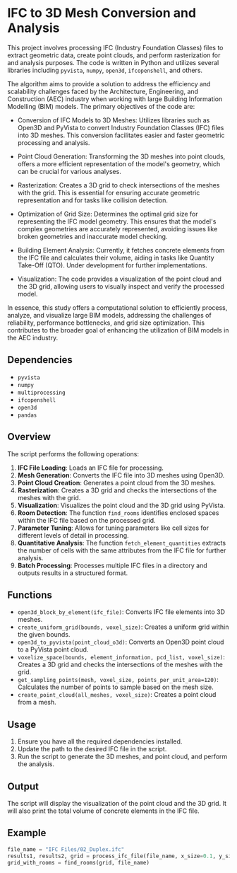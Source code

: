 # IFC to 3D Mesh Conversion and Analysis

This project involves processing IFC (Industry Foundation Classes) files to extract geometric data, create point clouds, and perform rasterization for  and analysis purposes. The code is written in Python and utilizes several libraries including `pyvista`, `numpy`, `open3d`, `ifcopenshell`, and others.

The algorithm aims to provide a solution to address the efficiency and scalability challenges faced by the Architecture, Engineering, and Construction (AEC) industry when working with large Building Information Modelling (BIM) models. The primary objectives of the code are:

- Conversion of IFC Models to 3D Meshes: Utilizes libraries such as Open3D and PyVista to convert Industry Foundation Classes (IFC) files into 3D meshes. This conversion facilitates easier and faster geometric processing and analysis.

- Point Cloud Generation: Transforming the 3D meshes into point clouds, offers a more efficient representation of the model's geometry, which can be crucial for various analyses.

- Rasterization: Creates a 3D grid to check intersections of the meshes with the grid. This is essential for ensuring accurate geometric representation and for tasks like collision detection.

- Optimization of Grid Size: Determines the optimal grid size for representing the IFC model geometry. This ensures that the model's complex geometries are accurately represented, avoiding issues like broken geometries and inaccurate model checking.

- Building Element Analysis: Currently, it fetches concrete elements from the IFC file and calculates their volume, aiding in tasks like Quantity Take-Off (QTO). Under development for further implementations.

- Visualization: The code provides a visualization of the point cloud and the 3D grid, allowing users to visually inspect and verify the processed model.

In essence, this study offers a computational solution to efficiently process, analyze, and visualize large BIM models, addressing the challenges of reliability, performance bottlenecks, and grid size optimization. This contributes to the broader goal of enhancing the utilization of BIM models in the AEC industry.


## Dependencies

- `pyvista`
- `numpy`
- `multiprocessing`
- `ifcopenshell`
- `open3d`
- `pandas`


## Overview

The script performs the following operations:

1. **IFC File Loading**: Loads an IFC file for processing.
2. **Mesh Generation**: Converts the IFC file into 3D meshes using Open3D.
3. **Point Cloud Creation**: Generates a point cloud from the 3D meshes.
4. **Rasterization**: Creates a 3D grid and checks the intersections of the meshes with the grid.
5. **Visualization**: Visualizes the point cloud and the 3D grid using PyVista.
6. **Room Detection**: The function `find_rooms` identifies enclosed spaces within the IFC file based on the processed grid.
7. **Parameter Tuning**: Allows for tuning parameters like cell sizes for different levels of detail in processing.
8. **Quantitative Analysis**: The function `fetch_element_quantities` extracts the number of cells with the same attributes from the IFC file for further analysis.
9. **Batch Processing**: Processes multiple IFC files in a directory and outputs results in a structured format.


## Functions

- `open3d_block_by_element(ifc_file)`: Converts IFC file elements into 3D meshes.
- `create_uniform_grid(bounds, voxel_size)`: Creates a uniform grid within the given bounds.
- `open3d_to_pyvista(point_cloud_o3d)`: Converts an Open3D point cloud to a PyVista point cloud.
- `voxelize_space(bounds, element_information, pcd_list, voxel_size)`: Creates a 3D grid and checks the intersections of the meshes with the grid.
- `get_sampling_points(mesh, voxel_size, points_per_unit_area=120)`: Calculates the number of points to sample based on the mesh size.
- `create_point_cloud(all_meshes, voxel_size)`: Creates a point cloud from a mesh.


## Usage

1. Ensure you have all the required dependencies installed.
2. Update the path to the desired IFC file in the script.
3. Run the script to generate the 3D meshes, and point cloud, and perform the analysis.


## Output

The script will display the visualization of the point cloud and the 3D grid. It will also print the total volume of concrete elements in the IFC file.


## Example

```python
file_name = "IFC Files/02_Duplex.ifc"
results1, results2, grid = process_ifc_file(file_name, x_size=0.1, y_size=0.1, z_size=0.1)
grid_with_rooms = find_rooms(grid, file_name)

